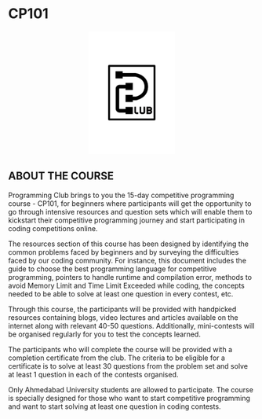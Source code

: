 # CP101

<p align="center">
  <img src="https://github.com/PClub-Ahmedabad-University/CP101/blob/master/Black_T%20(1).png" height=250 >
</p>

## ABOUT THE COURSE

Programming Club brings to you the 15-day competitive programming course - CP101, for beginners where participants will get the opportunity to go through intensive resources and question sets which will enable them to kickstart their competitive programming journey and start participating in coding competitions online. 

The resources section of this course has been designed by identifying the common problems faced by beginners and by surveying the difficulties faced by our coding community. For instance, this document includes the guide to choose the best programming language for competitive programming, pointers to handle runtime and compilation error, methods to avoid Memory Limit and Time Limit Exceeded while coding, the concepts needed to be able to solve at least one question in every contest, etc.

Through this course, the participants will be provided with handpicked resources containing blogs, video lectures and articles available on the internet along with relevant 40-50 questions.  Additionally, mini-contests will be organised regularly for you to test the concepts learned.

The participants who will complete the course will be provided with a completion certificate from the club. The criteria to be eligible for a certificate is to solve at least 30 questions from the problem set and solve at least 1 question in each of the contests organised.

Only Ahmedabad University students are allowed to participate.
The course is specially designed for those who want to start competitive programming and want to start solving at least one question in coding contests.
